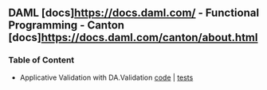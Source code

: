 ## DAML [docs]https://docs.daml.com/ - Functional Programming - Canton [docs]https://docs.daml.com/canton/about.html

### Table of Content
- Applicative Validation with DA.Validation [code](daml/ApplicativeValidation/) | [tests](daml/Tests/ApplicativeValidationTest.daml)
